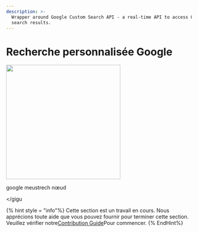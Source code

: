 ```yaml
---
description: >-
  Wrapper around Google Custom Search API - a real-time API to access Google
  search results.
---
```


# Recherche personnalisée Google

<gigne> <img src = "../../../. GitBook / Assets / Image (3) (1) (1) (1) (1) (1) (1) (1) (2) (1) .png" Alt = "" width = "310"> <pigcaption> <p> google meustrech nœud </p> </Figcaption> </gigu

{% hint style = "info"%}
Cette section est un travail en cours. Nous apprécions toute aide que vous pouvez fournir pour terminer cette section. Veuillez vérifier notre[Contribution Guide](broken-reference)Pour commencer.
{% EndHint%}
